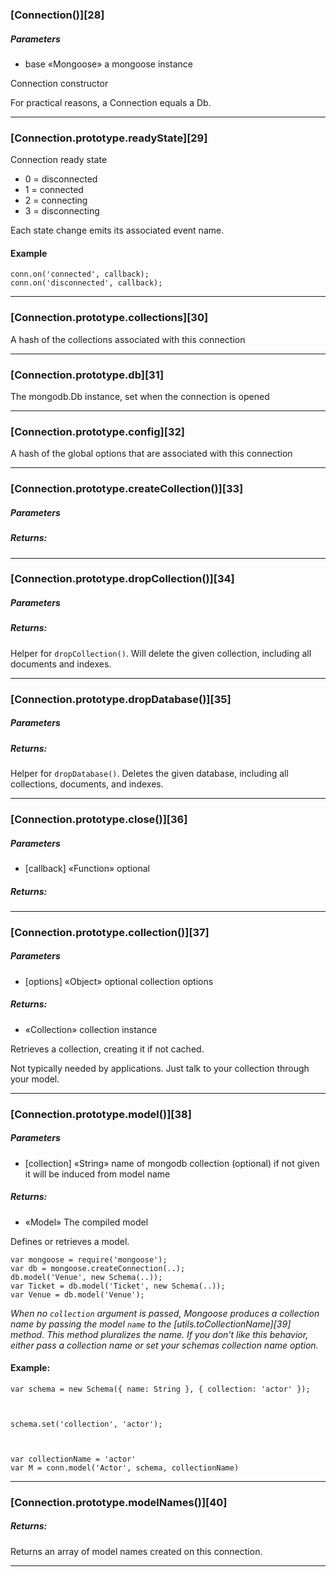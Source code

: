 ### [Connection()][28]

##### Parameters

* base «Mongoose» a mongoose instance

Connection constructor

For practical reasons, a Connection equals a Db.

* * *

### [Connection.prototype.readyState][29]

Connection ready state

* 0 = disconnected
* 1 = connected
* 2 = connecting
* 3 = disconnecting

Each state change emits its associated event name.

#### Example


    conn.on('connected', callback);
    conn.on('disconnected', callback);

* * *

### [Connection.prototype.collections][30]

A hash of the collections associated with this connection

* * *

### [Connection.prototype.db][31]

The mongodb.Db instance, set when the connection is opened

* * *

### [Connection.prototype.config][32]

A hash of the global options that are associated with this connection

* * *

### [Connection.prototype.createCollection()][33]

##### Parameters

##### Returns:

* * *

### [Connection.prototype.dropCollection()][34]

##### Parameters

##### Returns:

Helper for `dropCollection()`. Will delete the given collection, including all documents and indexes.

* * *

### [Connection.prototype.dropDatabase()][35]

##### Parameters

##### Returns:

Helper for `dropDatabase()`. Deletes the given database, including all collections, documents, and indexes.

* * *

### [Connection.prototype.close()][36]

##### Parameters

* [callback] «Function» optional

##### Returns:

* * *

### [Connection.prototype.collection()][37]

##### Parameters

* [options] «Object» optional collection options

##### Returns:

* «Collection» collection instance

Retrieves a collection, creating it if not cached.

Not typically needed by applications. Just talk to your collection through your model.

* * *

### [Connection.prototype.model()][38]

##### Parameters

* [collection] «String» name of mongodb collection (optional) if not given it will be induced from model name

##### Returns:

* «Model» The compiled model

Defines or retrieves a model.


    var mongoose = require('mongoose');
    var db = mongoose.createConnection(..);
    db.model('Venue', new Schema(..));
    var Ticket = db.model('Ticket', new Schema(..));
    var Venue = db.model('Venue');

_When no `collection` argument is passed, Mongoose produces a collection name by passing the model `name` to the [utils.toCollectionName][39] method. This method pluralizes the name. If you don't like this behavior, either pass a collection name or set your schemas collection name option._

#### Example:


    var schema = new Schema({ name: String }, { collection: 'actor' });



    schema.set('collection', 'actor');



    var collectionName = 'actor'
    var M = conn.model('Actor', schema, collectionName)

* * *

### [Connection.prototype.modelNames()][40]

##### Returns:

Returns an array of model names created on this connection.

* * *